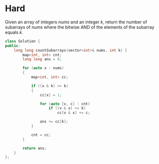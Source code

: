 # Hard

Given an array of integers $nums$ and an integer $k$, return the number of
subarrays of $nums$ where the bitwise AND of the elements of the subarray equals $k$.

```cpp
class Solution {
public:
    long long countSubarrays(vector<int>& nums, int k) {
        map<int, int> cnt;
        long long ans = 0;

        for (auto x : nums)
        {
            map<int, int> cc;

            if ((x & k) >= k)
            {
                cc[x] = 1;

                for (auto [v, c] : cnt)
                    if ((v & x) >= k)
                        cc[v & x] += c;

                ans += cc[k];
            }

            cnt = cc;
        }

        return ans;
    }
};
```
